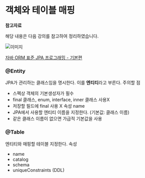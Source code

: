 # 객체와 테이블 매핑

**참고자료**

해당 내용은 다음 강의를 참고하여 정리하였습니다.

![이미지](https://cdn.inflearn.com/public/courses/324109/course_cover/161476f8-f0b7-4b04-b293-ce648c2ea445/kyh_jsp.png)

[자바 ORM 표준 JPA 프로그래밍 - 기본편](https://www.inflearn.com/course/ORM-JPA-Basic/dashboard)



### @Entity
JPA가 관리하는 클래스임을 명시한다.
이를 **엔티티**라고 부른다.
주의할 점
- 스펙상 객체의 기본생성자가 필수
- final 클래스, enum, interface, inner 클래스 사용X 
- 저장할 필드에 final 사용 X
속성 name
- JPA에서 사용할 엔티티 이름을 지정한다. (기본값: 클래스 이름)
- 같은 클래스 이름이 없으면 가급적 기본값을 사용
### @Table
엔티티와 매핑할 테이블 지정한다.
속성
- name
- catalog
- schema
- uniqueConstraints (DDL)